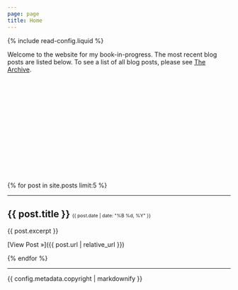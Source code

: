 ```yaml
---
page: page
title: Home
---
```


{% include read-config.liquid %}

Welcome to the website for my book-in-progress. The most recent blog posts are listed below. To see a list of all blog posts, please see [The Archive](archive.html).

<div class="parallax-window" style="min-height:200px;" data-parallax="scroll" data-image-src='{{ "/assets/images/book-single-scroll.jpg" | relative_url }}'></div><br/>

{% for post in site.posts limit:5 %}

<hr/>

## {{ post.title }} <span style='font-size:0.5em; font-weight:normal;'>{{ post.date | date: "%B %d, %Y" }}</span>
  
{{ post.excerpt }}

[View Post &raquo;]({{ post.url | relative_url }})

{% endfor %}

<!-- --------------- -->
<!-- Edit the `metadata.copyright` value in the `_jekyllfaces/config.md` file to suit your needs. -->
<!-- --------------- -->

<hr/>
{{ config.metadata.copyright | markdownify }}

<script src='{{ "/assets/script/3rd-party/parallax.js" | relative_url }}'></script>
